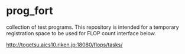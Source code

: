 # prog_fort
collection of test programs.
This repository is intended for a temporary registration space
to be used for FLOP count interface below.

http://togetsu.aics10.riken.jp:18080/flops/tasks/
